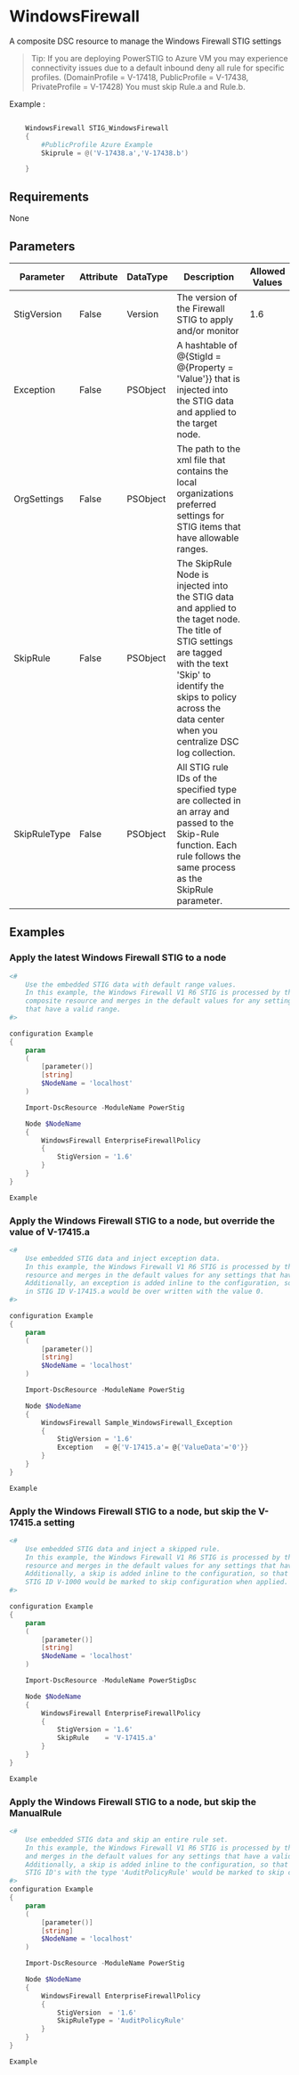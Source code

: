 ﻿# WindowsFirewall

A composite DSC resource to manage the Windows Firewall STIG settings


> Tip: If you are deploying PowerSTIG to Azure VM you may experience connectivity issues due to a default inbound deny all rule for specific profiles. (DomainProfile = V-17418, PublicProfile =  V-17438, PrivateProfile = V-17428) You must skip Rule.a and Rule.b.

Example :
```PowerShell

    WindowsFirewall STIG_WindowsFirewall
    {
        #PublicProfile Azure Example
        Skiprule = @('V-17438.a','V-17438.b')

    }
```

## Requirements

None

## Parameters

| Parameter | Attribute | DataType | Description | Allowed Values |
| --------- | --------- | -------- | ----------- | -------------- |
| StigVersion | False | Version | The version of the Firewall STIG to apply and/or monitor | 1.6 |
| Exception | False | PSObject | A hashtable of @{StigId = @{Property = 'Value'}} that is injected into the STIG data and applied to the target node. |  |
| OrgSettings | False | PSObject | The path to the xml file that contains the local organizations preferred settings for STIG items that have allowable ranges. |  |
| SkipRule | False | PSObject | The SkipRule Node is injected into the STIG data and applied to the taget node. The title of STIG settings are tagged with the text 'Skip' to identify the skips to policy across the data center when you centralize DSC log collection. |  |
| SkipRuleType | False | PSObject | All STIG rule IDs of the specified type are collected in an array and passed to the Skip-Rule function. Each rule follows the same process as the SkipRule parameter. |  |

## Examples

### Apply the latest Windows Firewall STIG to a node

```PowerShell
<#
    Use the embedded STIG data with default range values.
    In this example, the Windows Firewall V1 R6 STIG is processed by the
    composite resource and merges in the default values for any settings
    that have a valid range.
#>

configuration Example
{
    param
    (
        [parameter()]
        [string]
        $NodeName = 'localhost'
    )

    Import-DscResource -ModuleName PowerStig

    Node $NodeName
    {
        WindowsFirewall EnterpriseFirewallPolicy
        {
            StigVersion = '1.6'
        }
    }
}

Example
```

### Apply the Windows Firewall STIG to a node, but override the value of V-17415.a

```PowerShell
<#
    Use embedded STIG data and inject exception data.
    In this example, the Windows Firewall V1 R6 STIG is processed by the composite
    resource and merges in the default values for any settings that have a valid range.
    Additionally, an exception is added inline to the configuration, so that the setting
    in STIG ID V-17415.a would be over written with the value 0.
#>

configuration Example
{
    param
    (
        [parameter()]
        [string]
        $NodeName = 'localhost'
    )

    Import-DscResource -ModuleName PowerStig

    Node $NodeName
    {
        WindowsFirewall Sample_WindowsFirewall_Exception
        {
            StigVersion = '1.6'
            Exception   = @{'V-17415.a'= @{'ValueData'='0'}}
        }
    }
}

Example
```

### Apply the Windows Firewall STIG to a node, but skip the V-17415.a setting

```PowerShell
<#
    Use embedded STIG data and inject a skipped rule.
    In this example, the Windows Firewall V1 R6 STIG is processed by the composite
    resource and merges in the default values for any settings that have a valid range.
    Additionally, a skip is added inline to the configuration, so that the setting in
    STIG ID V-1000 would be marked to skip configuration when applied.
#>

configuration Example
{
    param
    (
        [parameter()]
        [string]
        $NodeName = 'localhost'
    )

    Import-DscResource -ModuleName PowerStigDsc

    Node $NodeName
    {
        WindowsFirewall EnterpriseFirewallPolicy
        {
            StigVersion = '1.6'
            SkipRule    = 'V-17415.a'
        }
    }
}

Example
```

### Apply the Windows Firewall STIG to a node, but skip the ManualRule

```PowerShell
<#
    Use embedded STIG data and skip an entire rule set.
    In this example, the Windows Firewall V1 R6 STIG is processed by the composite resource
    and merges in the default values for any settings that have a valid range.
    Additionally, a skip is added inline to the configuration, so that the setting for all
    STIG ID's with the type 'AuditPolicyRule' would be marked to skip configuration when applied.
#>
configuration Example
{
    param
    (
        [parameter()]
        [string]
        $NodeName = 'localhost'
    )

    Import-DscResource -ModuleName PowerStig

    Node $NodeName
    {
        WindowsFirewall EnterpriseFirewallPolicy
        {
            StigVersion  = '1.6'
            SkipRuleType = 'AuditPolicyRule'
        }
    }
}

Example
```
